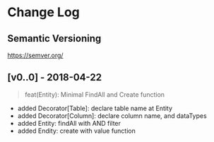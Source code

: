 # Change Log


## Semantic Versioning
https://semver.org/


## [v0..0] - 2018-04-22
> feat(Entity): Minimal FindAll and Create function 
- added Decorator[Table]: declare table name at Entity
- added Decorator[Column]: declare column name, and dataTypes
- added Entity: findAll with AND filter
- added Endity: create with value function


